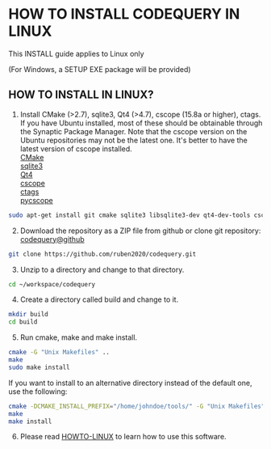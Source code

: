 HOW TO INSTALL CODEQUERY IN LINUX
=================================

This INSTALL guide applies to Linux only

(For Windows, a SETUP EXE package will be provided)


## HOW TO INSTALL IN LINUX?

1. Install CMake (>2.7), sqlite3, Qt4 (>4.7), cscope (15.8a or higher), ctags. If you have Ubuntu installed, most of these should be obtainable through the Synaptic Package Manager. Note that the cscope version on the Ubuntu repositories may not be the latest one. It's better to have the latest version of cscope installed.   
[CMake](http://www.cmake.org/)   
[sqlite3](http://www.sqlite.org/)   
[Qt4](http://qt-project.org/)   
[cscope](http://cscope.sourceforge.net/)   
[ctags](http://ctags.sourceforge.net/)    
[pycscope](https://github.com/portante/pycscope)
```bash
sudo apt-get install git cmake sqlite3 libsqlite3-dev qt4-dev-tools cscope exuberant-ctags
```

2. Download the repository as a ZIP file from github or clone git repository:
[codequery@github](https://github.com/ruben2020/codequery)
```bash
git clone https://github.com/ruben2020/codequery.git
```

3. Unzip to a directory and change to that directory.
```bash
cd ~/workspace/codequery
```

4. Create a directory called build and change to it.
```bash
mkdir build
cd build
```

5. Run cmake, make and make install.
```bash
cmake -G "Unix Makefiles" ..
make
sudo make install
```
If you want to install to an alternative directory instead of the default one, use the following:
```bash
cmake -DCMAKE_INSTALL_PREFIX="/home/johndoe/tools/" -G "Unix Makefiles" ..
make
make install
```

6. Please read [HOWTO-LINUX](HOWTO-LINUX.md) to learn how to use this software.

